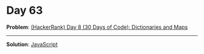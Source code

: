 # Day 63

**Problem**: [(HackerRank) Day 8 (30 Days of Code): Dictionaries and Maps](https://hackerrank.com/challenges/30-dictionaries-and-maps)

---

**Solution**: [JavaScript](../solutions/dictionaries-and-maps.js)
